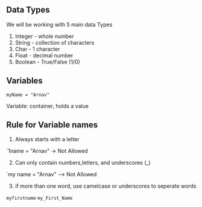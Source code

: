 ## Data Types

We will be working with 5 main data Types
1. Integer - whole number
2. String - collection of characters
3. Char - 1 character
4.  Float - decimal number
5. Boolean - True/False (1/0)

## Variables

 `myName = "Arnav"`

 Variable: container, holds a value

## Rule for Variable names

1. Always starts with a letter

`1name = "Arnav" -> Not Allowed

2. Can only contain numbers,letters, and underscores
(_)

`my name = "Arnav" --> Not Allowed

3. if more than one word, use camelcase or underscores to seperate words

`myfirstname` `my_First_Name`